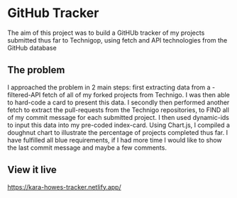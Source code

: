 # GitHub Tracker

The aim of this project was to build a GitHUb tracker of my projects submitted thus far to Technigop, using fetch and API technologies from the GitHub database
## The problem

I approached the problem in 2 main steps: first extracting data from a -filtered-API fetch of all of my forked projects from Technigo. I was then able to hard-code a card to present this data. I secondly then performed another fetch to extract the pull-requests from the Technigo repositories, to FIND all of my commit message for each submitted project. I then used dynamic-ids to input this data into my pre-coded index-card. Using Chart.js, I compiled a doughnut chart to illustrate the percentage of projects completed thus far. I have fulfilled all blue requirements, if I had more time I would like to show the last commit message and maybe a few comments.    


## View it live

https://kara-howes-tracker.netlify.app/
